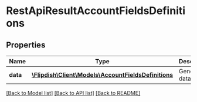 # RestApiResultAccountFieldsDefinitions

## Properties
Name | Type | Description | Notes
------------ | ------------- | ------------- | -------------
**data** | [**\Flipdish\Client\Models\AccountFieldsDefinitions**](AccountFieldsDefinitions.md) | Generic data object. | 

[[Back to Model list]](../README.md#documentation-for-models) [[Back to API list]](../README.md#documentation-for-api-endpoints) [[Back to README]](../README.md)


